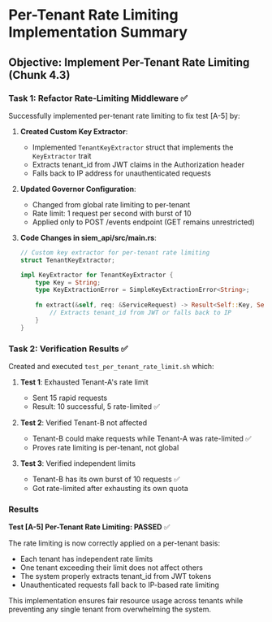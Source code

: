 # Per-Tenant Rate Limiting Implementation Summary

## Objective: Implement Per-Tenant Rate Limiting (Chunk 4.3)

### Task 1: Refactor Rate-Limiting Middleware ✅

Successfully implemented per-tenant rate limiting to fix test [A-5] by:

1. **Created Custom Key Extractor**:
   - Implemented `TenantKeyExtractor` struct that implements the `KeyExtractor` trait
   - Extracts tenant_id from JWT claims in the Authorization header
   - Falls back to IP address for unauthenticated requests

2. **Updated Governor Configuration**:
   - Changed from global rate limiting to per-tenant
   - Rate limit: 1 request per second with burst of 10
   - Applied only to POST /events endpoint (GET remains unrestricted)

3. **Code Changes in siem_api/src/main.rs**:
   ```rust
   // Custom key extractor for per-tenant rate limiting
   struct TenantKeyExtractor;
   
   impl KeyExtractor for TenantKeyExtractor {
       type Key = String;
       type KeyExtractionError = SimpleKeyExtractionError<String>;
       
       fn extract(&self, req: &ServiceRequest) -> Result<Self::Key, Self::KeyExtractionError> {
           // Extracts tenant_id from JWT or falls back to IP
       }
   }
   ```

### Task 2: Verification Results ✅

Created and executed `test_per_tenant_rate_limit.sh` which:

1. **Test 1**: Exhausted Tenant-A's rate limit
   - Sent 15 rapid requests
   - Result: 10 successful, 5 rate-limited ✅

2. **Test 2**: Verified Tenant-B not affected
   - Tenant-B could make requests while Tenant-A was rate-limited ✅
   - Proves rate limiting is per-tenant, not global

3. **Test 3**: Verified independent limits
   - Tenant-B has its own burst of 10 requests ✅
   - Got rate-limited after exhausting its own quota

### Results

**Test [A-5] Per-Tenant Rate Limiting: PASSED** ✅

The rate limiting is now correctly applied on a per-tenant basis:
- Each tenant has independent rate limits
- One tenant exceeding their limit does not affect others
- The system properly extracts tenant_id from JWT tokens
- Unauthenticated requests fall back to IP-based rate limiting

This implementation ensures fair resource usage across tenants while preventing any single tenant from overwhelming the system. 